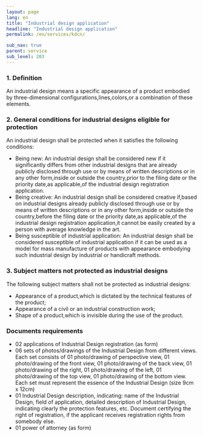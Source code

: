```yaml
---
layout: page
lang: en
title: "Industrial design application"
headline: "Industrial design application"
permalink: /en/services/kdcn/

sub_nav: true
parent: service
sub_level: 203
---
```


### 1. Definition
An industrial design means a specific appearance of a  product embodied by three-dimensional configurations,lines,colors,or a combination of these elements.
 
### 2. General conditions for industrial designs eligible for protection

 An industrial design shall be protected when it satisfies the following conditions:
-  Being new: An industrial design shall be considered new if it significantly differs from other industrial designs that are already publicly disclosed through use or by means of written descriptions or in any other form,inside or outside the country,prior to the filing date or the priority date,as applicable,of the industrial design registration application.
- Being creative: An industrial design shall be considered creative if,based on industrial designs already publicly disclosed through use or by means of written descriptions or in any other form,inside or outside the country,before the filing date or the priority date,as applicable,of the industrial design registration application,it cannot be easily created by a person with average knowledge in the art.
- Being susceptible of industrial application: An industrial design shall be considered susceptible of industrial application if it can be used as a model for mass manufacture of products with appearance embodying such industrial design by industrial or handicraft methods.

### 3. Subject matters not protected as industrial designs
The following subject matters shall not be protected as industrial designs:
- Appearance of a product,which is dictated by the technical features of the product;
- Appearance of a civil or an industrial construction work;
- Shape of a product,which is invisible during the use of the product.

### Documents requirements
- 02 applications of Industrial Design registration (as form)
- 06 sets of photos/drawings of the Industrial Design from different views. Each set consists of 01 photo/drawing of perspective view, 01 photo/drawing of the front view, 01 photo/drawing of the back view, 01 photo/drawing of the right, 01 photo/drawing of the left, 01 photo/drawing of the top view, 01 photo/drawing of the bottom view. Each set must represent the essence of the Industrial Design (size 9cm x 12cm)
- 01 Industrial Design description, indicating: name of the Industrial Design, field of application, detailed description of Industrial Design, indicating clearly the protection features, etc.
Document certifying the right of registration, if the applicant receives registration rights from somebody else.
- 01 power of attorney (as form)
